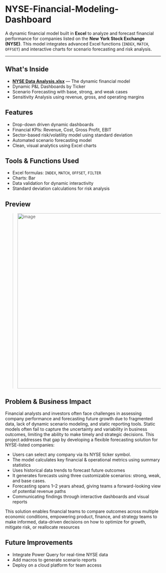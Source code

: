 # NYSE-Financial-Modeling-Dashboard

A dynamic financial model built in **Excel** to analyze and forecast financial performance for companies listed on the **New York Stock Exchange (NYSE)**. This model integrates advanced Excel functions (`INDEX`, `MATCH`, `OFFSET`) and interactive charts for scenario forecasting and risk analysis.

---
##  What's Inside
-  [**NYSE Data Analysis.xlsx**](https://1drv.ms/x/c/18593756cf7a242d/Eab9qFLd3jxFgSreaqO8YrIB04dXq1wC34I_5-e-FBVyOA?e=VpjZID) — The dynamic financial model
-  Dynamic P&L Dashboards by Ticker
-  Scenario Forecasting with base, strong, and weak cases
-  Sensitivity Analysis using revenue, gross, and operating margins

##  Features
- Drop-down driven dynamic dashboards
- Financial KPIs: Revenue, Cost, Gross Profit, EBIT
- Sector-based risk/volatility model using standard deviation
- Automated scenario forecasting model
- Clean, visual analytics using Excel charts

##  Tools & Functions Used
- Excel formulas: `INDEX`, `MATCH`, `OFFSET`, `FILTER`
- Charts: Bar
- Data validation for dynamic interactivity
- Standard deviation calculations for risk analysis

##  Preview
>  <img width="1300" height="567" alt="image" src="https://github.com/user-attachments/assets/83134ce9-5146-4444-a124-538cfe6877f0" />

## Problem & Business Impact

Financial analysts and investors often face challenges in assessing company performance and forecasting future growth due to fragmented data, lack of dynamic scenario modeling, and static reporting tools. Static models often fail to capture the uncertainty and variability in business outcomes, limiting the ability to make timely and strategic decisions. This project addresses that gap by developing a flexible forecasting solution for NYSE-listed companies:

- Users can select any company via its NYSE ticker symbol.
- The model calculates key financial & operational metrics using summary statistics
-  Uses historical data trends to forecast future outcomes
- It generates forecasts using three customizable scenarios: strong, weak, and base cases.
- Forecasting spans 1–2 years ahead, giving teams a forward-looking view of potential revenue paths
- Communicating findings through interactive dashboards and visual reports


This solution enables financial teams to compare outcomes across multiple economic conditions, empowering product, finance, and strategy teams to make informed, data-driven decisions on how to optimize for growth, mitigate risk, or reallocate resources

##  Future Improvements
- Integrate Power Query for real-time NYSE data
- Add macros to generate scenario reports
- Deploy on a cloud platform for team access
